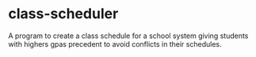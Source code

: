 # class-scheduler
A program to create a class schedule for a school system giving students with highers gpas precedent to avoid conflicts in their schedules.